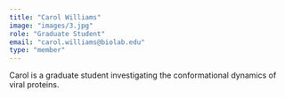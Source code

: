 ```yaml
---
title: "Carol Williams"
image: "images/3.jpg"
role: "Graduate Student"
email: "carol.williams@biolab.edu"
type: "member"
---
```


Carol is a graduate student investigating the conformational dynamics of viral proteins.

